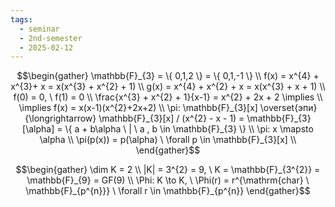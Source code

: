 ```yaml
---
tags:
  - seminar
  - 2nd-semester
  - 2025-02-12
---
```

$$\begin{gather}
\mathbb{F}_{3} = \{ 0,1,2 \} = \{ 0,1,-1 \} \\
f(x) = x^{4} + x^{3}+ x = x(x^{3} + x^{2} + 1) \\
g(x) = x^{4} + x^{2} + x = x(x^{3} + x + 1) \\ 
f(0) = 0, \ f(1) = 0 \\
\frac{x^{3} + x^{2} + 1}{x-1} = x^{2} + 2x + 2 \implies \\
\implies f(x) = x(x-1)(x^{2}+2x+2) \\
\pi: \mathbb{F}_{3}[x] \overset{эпи}{\longrightarrow} \mathbb{F}_{3}[x] / (x^{2} - x - 1) = \mathbb{F}_{3}[\alpha] = \{ a + b\alpha \ | \ a , b \in \mathbb{F}_{3} \} \\
\pi: x \mapsto \alpha \\
\pi(p(x)) = p(\alpha) \ \forall p \in \mathbb{F}_{3}[x] \\
\end{gather}$$

$$\begin{gather}
\dim K = 2 \\
|K| = 3^{2} = 9, \ K = \mathbb{F}_{3^{2}} = \mathbb{F}_{9} = GF(9) \\
\Phi: K \to K, \ \Phi(r) = r^{\mathrm{char} \ \mathbb{F}_{p^{n}}} \ \forall r \in \mathbb{F}_{p^{n}}
\end{gather}$$